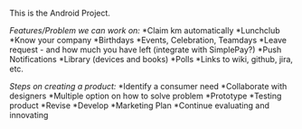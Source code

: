 This is the Android Project.

_Features/Problem we can work on:_
*Claim km automatically
*Lunchclub
*Know your company
*Birthdays
*Events, Celebration, Teamdays
*Leave request - and how much you have left (integrate with SimplePay?)
*Push Notifications
*Library (devices and books)
*Polls
*Links to wiki, github, jira, etc.



_Steps on creating a product:_
*Identify a consumer need
*Collaborate with designers
*Multiple option on how to solve problem
*Prototype 
*Testing product
*Revise
*Develop
*Marketing Plan
*Continue evaluating and innovating

